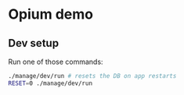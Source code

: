 # Opium demo

## Dev setup

Run one of those commands:

```bash
./manage/dev/run # resets the DB on app restarts
RESET=0 ./manage/dev/run
```